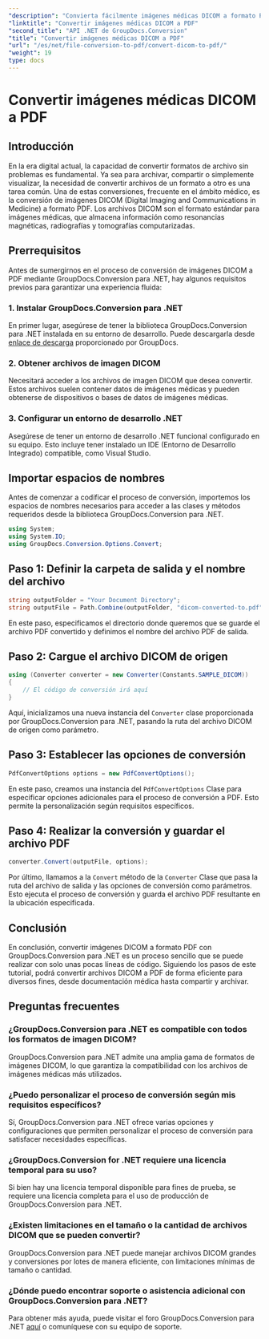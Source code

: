 ```yaml
---
"description": "Convierta fácilmente imágenes médicas DICOM a formato PDF con GroupDocs.Conversion para .NET. Una solución de conversión flexible, eficiente y personalizable."
"linktitle": "Convertir imágenes médicas DICOM a PDF"
"second_title": "API .NET de GroupDocs.Conversion"
"title": "Convertir imágenes médicas DICOM a PDF"
"url": "/es/net/file-conversion-to-pdf/convert-dicom-to-pdf/"
"weight": 19
type: docs
---
```

# Convertir imágenes médicas DICOM a PDF

## Introducción
En la era digital actual, la capacidad de convertir formatos de archivo sin problemas es fundamental. Ya sea para archivar, compartir o simplemente visualizar, la necesidad de convertir archivos de un formato a otro es una tarea común. Una de estas conversiones, frecuente en el ámbito médico, es la conversión de imágenes DICOM (Digital Imaging and Communications in Medicine) a formato PDF. Los archivos DICOM son el formato estándar para imágenes médicas, que almacena información como resonancias magnéticas, radiografías y tomografías computarizadas.
## Prerrequisitos
Antes de sumergirnos en el proceso de conversión de imágenes DICOM a PDF mediante GroupDocs.Conversion para .NET, hay algunos requisitos previos para garantizar una experiencia fluida:
### 1. Instalar GroupDocs.Conversion para .NET
En primer lugar, asegúrese de tener la biblioteca GroupDocs.Conversion para .NET instalada en su entorno de desarrollo. Puede descargarla desde [enlace de descarga](https://releases.groupdocs.com/conversion/net/) proporcionado por GroupDocs.
### 2. Obtener archivos de imagen DICOM
Necesitará acceder a los archivos de imagen DICOM que desea convertir. Estos archivos suelen contener datos de imágenes médicas y pueden obtenerse de dispositivos o bases de datos de imágenes médicas.
### 3. Configurar un entorno de desarrollo .NET
Asegúrese de tener un entorno de desarrollo .NET funcional configurado en su equipo. Esto incluye tener instalado un IDE (Entorno de Desarrollo Integrado) compatible, como Visual Studio.

## Importar espacios de nombres
Antes de comenzar a codificar el proceso de conversión, importemos los espacios de nombres necesarios para acceder a las clases y métodos requeridos desde la biblioteca GroupDocs.Conversion para .NET.
```csharp
using System;
using System.IO;
using GroupDocs.Conversion.Options.Convert;
```
## Paso 1: Definir la carpeta de salida y el nombre del archivo
```csharp
string outputFolder = "Your Document Directory";
string outputFile = Path.Combine(outputFolder, "dicom-converted-to.pdf");
```
En este paso, especificamos el directorio donde queremos que se guarde el archivo PDF convertido y definimos el nombre del archivo PDF de salida.
## Paso 2: Cargue el archivo DICOM de origen
```csharp
using (Converter converter = new Converter(Constants.SAMPLE_DICOM))
{
    // El código de conversión irá aquí
}
```
Aquí, inicializamos una nueva instancia del `Converter` clase proporcionada por GroupDocs.Conversion para .NET, pasando la ruta del archivo DICOM de origen como parámetro.
## Paso 3: Establecer las opciones de conversión
```csharp
PdfConvertOptions options = new PdfConvertOptions();
```
En este paso, creamos una instancia del `PdfConvertOptions` Clase para especificar opciones adicionales para el proceso de conversión a PDF. Esto permite la personalización según requisitos específicos.
## Paso 4: Realizar la conversión y guardar el archivo PDF
```csharp
converter.Convert(outputFile, options);
```
Por último, llamamos a la `Convert` método de la `Converter` Clase que pasa la ruta del archivo de salida y las opciones de conversión como parámetros. Esto ejecuta el proceso de conversión y guarda el archivo PDF resultante en la ubicación especificada.

## Conclusión
En conclusión, convertir imágenes DICOM a formato PDF con GroupDocs.Conversion para .NET es un proceso sencillo que se puede realizar con solo unas pocas líneas de código. Siguiendo los pasos de este tutorial, podrá convertir archivos DICOM a PDF de forma eficiente para diversos fines, desde documentación médica hasta compartir y archivar.
## Preguntas frecuentes
### ¿GroupDocs.Conversion para .NET es compatible con todos los formatos de imagen DICOM?
GroupDocs.Conversion para .NET admite una amplia gama de formatos de imágenes DICOM, lo que garantiza la compatibilidad con los archivos de imágenes médicas más utilizados.
### ¿Puedo personalizar el proceso de conversión según mis requisitos específicos?
Sí, GroupDocs.Conversion para .NET ofrece varias opciones y configuraciones que permiten personalizar el proceso de conversión para satisfacer necesidades específicas.
### ¿GroupDocs.Conversion for .NET requiere una licencia temporal para su uso?
Si bien hay una licencia temporal disponible para fines de prueba, se requiere una licencia completa para el uso de producción de GroupDocs.Conversion para .NET.
### ¿Existen limitaciones en el tamaño o la cantidad de archivos DICOM que se pueden convertir?
GroupDocs.Conversion para .NET puede manejar archivos DICOM grandes y conversiones por lotes de manera eficiente, con limitaciones mínimas de tamaño o cantidad.
### ¿Dónde puedo encontrar soporte o asistencia adicional con GroupDocs.Conversion para .NET?
Para obtener más ayuda, puede visitar el foro GroupDocs.Conversion para .NET [aquí](https://forum.groupdocs.com/c/conversion/11) o comuníquese con su equipo de soporte.